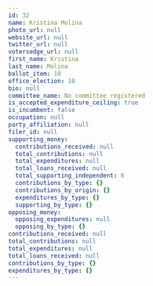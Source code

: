 ```yaml
---
id: 32
name: Kristina Molina
photo_url: null
website_url: null
twitter_url: null
votersedge_url: null
first_name: Kristina
last_name: Molina
ballot_item: 10
office_election: 10
bio: null
committee_name: No committee registered
is_accepted_expenditure_ceiling: true
is_incumbent: false
occupation: null
party_affiliation: null
filer_id: null
supporting_money:
  contributions_received: null
  total_contributions: null
  total_expenditures: null
  total_loans_received: null
  total_supporting_independent: 0
  contributions_by_type: {}
  contributions_by_origin: {}
  expenditures_by_type: {}
  supporting_by_type: {}
opposing_money:
  opposing_expenditures: null
  opposing_by_type: {}
contributions_received: null
total_contributions: null
total_expenditures: null
total_loans_received: null
contributions_by_type: {}
expenditures_by_type: {}
---
```

